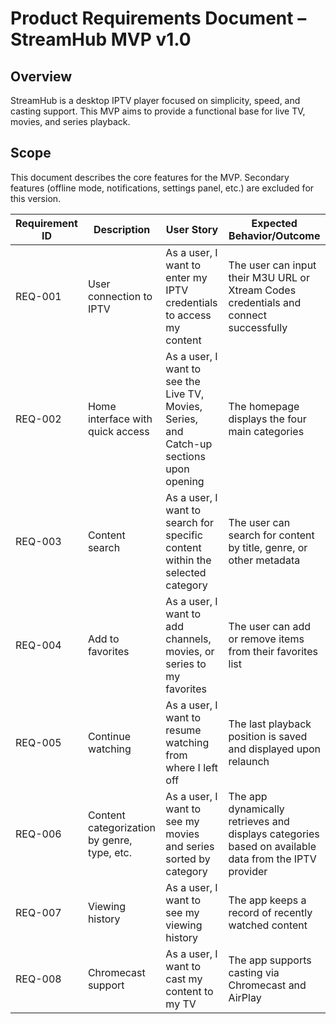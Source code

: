 # Product Requirements Document – StreamHub MVP v1.0

## Overview

StreamHub is a desktop IPTV player focused on simplicity, speed, and casting support. This MVP aims to provide a functional base for live TV, movies, and series playback.

## Scope

This document describes the core features for the MVP. Secondary features (offline mode, notifications, settings panel, etc.) are excluded for this version.

| Requirement ID | Description                                 | User Story                                                                               | Expected Behavior/Outcome                                                                            |
| -------------- | ------------------------------------------- | ---------------------------------------------------------------------------------------- | ---------------------------------------------------------------------------------------------------- |
| REQ-001        | User connection to IPTV                     | As a user, I want to enter my IPTV credentials to access my content                      | The user can input their M3U URL or Xtream Codes credentials and connect successfully                |
| REQ-002        | Home interface with quick access            | As a user, I want to see the Live TV, Movies, Series, and Catch-up sections upon opening | The homepage displays the four main categories                                                       |
| REQ-003        | Content search                              | As a user, I want to search for specific content within the selected category            | The user can search for content by title, genre, or other metadata                                   |
| REQ-004        | Add to favorites                            | As a user, I want to add channels, movies, or series to my favorites                     | The user can add or remove items from their favorites list                                           |
| REQ-005        | Continue watching                           | As a user, I want to resume watching from where I left off                               | The last playback position is saved and displayed upon relaunch                                      |
| REQ-006        | Content categorization by genre, type, etc. | As a user, I want to see my movies and series sorted by category                         | The app dynamically retrieves and displays categories based on available data from the IPTV provider |
| REQ-007        | Viewing history                             | As a user, I want to see my viewing history                                              | The app keeps a record of recently watched content                                                   |
| REQ-008        | Chromecast support                          | As a user, I want to cast my content to my TV                                            | The app supports casting via Chromecast and AirPlay                                                  |

<!-- | REQ-012 | User settings management | As a user, I want to modify my account settings | The user can change their password, email, and notification preferences | -->

<!-- | REQ-008        | Content update notifications                | As a user, I want to be notified about new available content                             | The app sends push notifications for new movies and series                                           | -->

<!-- | REQ-009        | Multi-language support                      | As a user, I want to change the app's language                                           | The app supports at least English and French                                                         | -->

<!-- | REQ-009 | Multi-language support | As a user, I want

<!-- | REQ-010 | Offline mode | As a user, I want to access my favorites without an internet connection | Favorites are stored locally and accessible offline | -->

<!-- | REQ-011 | User settings management | As a user, I want to modify my account settings | The user can change their password, email, and notification preferences | -->
